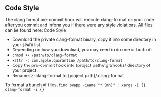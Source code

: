 ## Code Style
The clang format pre-commit hook will execute clang-format on your code after you commit and inform you if there were any style violations. All files can be found here: [Code Style](https://github.com/Raizlabs/Raizlabs-Cocoa-Style/tree/master/clangFormat)

 - Download the private clang-format binary, copy it into some directory in your `$PATH` list.
 - Depending on how you download, you may need to do one or both of:
  - `chmod +x /path/to/clang-format`
  - `xattr -d com.apple.quarantine /path/to/clang-format`
 - Copy the pre-commit hook into {project path}/.git/hooks/ directory of your project.
 - Rename rz-clang-format to {project path}/.clang-format 
 
To format a bunch of files, `find swapp -iname "*.[mh]" | xargs -I {} clang-format -i {}`

